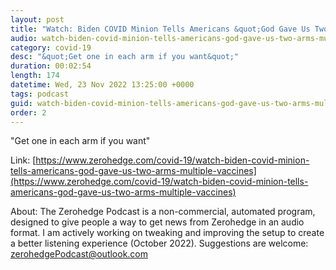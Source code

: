 ```yaml
---
layout: post
title: "Watch: Biden COVID Minion Tells Americans &quot;God Gave Us Two Arms&quot; For Multiple Vaccines"
audio: watch-biden-covid-minion-tells-americans-god-gave-us-two-arms-multiple-vaccines-0
category: covid-19
desc: "&quot;Get one in each arm if you want&quot;"
duration: 00:02:54
length: 174
datetime: Wed, 23 Nov 2022 13:25:00 +0000
tags: podcast
guid: watch-biden-covid-minion-tells-americans-god-gave-us-two-arms-multiple-vaccines-0
order: 2
---
```

&quot;Get one in each arm if you want&quot;

Link: [https://www.zerohedge.com/covid-19/watch-biden-covid-minion-tells-americans-god-gave-us-two-arms-multiple-vaccines](https://www.zerohedge.com/covid-19/watch-biden-covid-minion-tells-americans-god-gave-us-two-arms-multiple-vaccines)

About: The Zerohedge Podcast is a non-commercial, automated program, designed to give people a way to get news from Zerohedge in an audio format.  I am actively working on tweaking and improving the setup to create a better listening experience (October 2022).  Suggestions are welcome: [zerohedgePodcast@outlook.com](mailto:zerohedgePodcast@outlook.com)